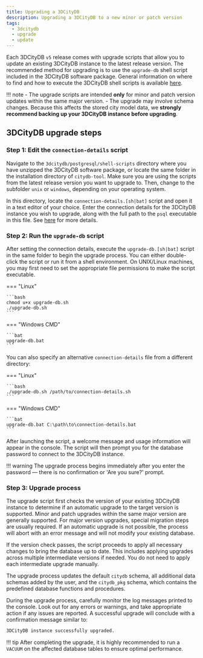 ```yaml
---
title: Upgrading a 3DCityDB
description: Upgrading a 3DCityDB to a new minor or patch version
tags:
  - 3dcitydb
  - upgrade
  - update
---
```


Each 3DCityDB `v5` release comes with upgrade scripts that allow you to update an existing 3DCityDB instance to the latest
release version. The recommended method for upgrading is to use the `upgrade-db` shell script included in the 3DCityDB
software package. General information on where to find and how to execute the 3DCityDB shell scripts is
available [here](db-scripts.md#shell-scripts).

!!! note
    - The upgrade scripts are intended **only** for minor and patch version updates within the same major version.
    - The upgrade may involve schema changes. Because this affects the stored city model data, we **strongly recommend backing
      up your 3DCityDB instance before upgrading**.

## 3DCityDB upgrade steps

### Step 1: Edit the `connection-details` script

Navigate to the `3dcitydb/postgresql/shell-scripts` directory where you have unzipped the 3DCityDB software package,
or locate the same folder in the installation directory of `citydb-tool`. Make sure you are using the scripts from the
latest release version you want to upgrade to. Then, change to the subfolder `unix` or `windows`, depending on your
operating system. 

In this directory, locate the `connection-details.[sh|bat]` script and open it in a text editor of your choice. Enter the
connection details for the 3DCityDB instance you wish to upgrade, along with the full path to the `psql`
executable in this file. See [here](db-scripts.md#shell-scripts) for more details.

### Step 2: Run the `upgrade-db` script

After setting the connection details, execute the `upgrade-db.[sh|bat]` script in the same folder to begin the upgrade
process. You can either double-click the script or run it from a shell environment. On UNIX/Linux machines, you may
first need to set the appropriate file permissions to make the script executable.

=== "Linux"

    ```bash
    chmod u+x upgrade-db.sh
    ./upgrade-db.sh
    ```

=== "Windows CMD"

    ```bat
    upgrade-db.bat
    ```

You can also specify an alternative `connection-details` file from a different directory:

=== "Linux"

    ```bash
    ./upgrade-db.sh /path/to/connection-details.sh
    ```

=== "Windows CMD"

    ```bat
    upgrade-db.bat C:\path\to\connection-details.bat
    ```

After launching the script, a welcome message and usage information will appear in the console. The script will then
prompt you for the database password to connect to the 3DCityDB instance.

!!! warning
    The upgrade process begins immediately after you enter the password — there is no confirmation or 'Are you sure?' prompt.

### Step 3: Upgrade process

The upgrade script first checks the version of your existing 3DCityDB instance to determine if an automatic upgrade to the
target version is supported. Minor and patch upgrades within the same major version are generally supported. For major
version upgrades, special migration steps are usually required. If an automatic upgrade is not possible, the process
will abort with an error message and will not modify your existing database.

If the version check passes, the script proceeds to apply all necessary changes to bring the database up to date. This
includes applying upgrades across multiple intermediate versions if needed. You do not need to apply each intermediate
upgrade manually.

The upgrade process updates the default `citydb` schema, all additional data schemas added by the user, and the `citydb_pkg`
schema, which contains the predefined database functions and procedures.

During the upgrade process, carefully monitor the log messages printed to the console. Look out for any errors or
warnings, and take appropriate action if any issues are reported. A successful upgrade will conclude with a
confirmation message similar to:

```bash
3DCityDB instance successfully upgraded.
```

!!! tip
    After completing the upgrade, it is highly recommended to run a `VACUUM` on the affected database tables to ensure optimal
    performance.